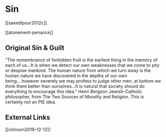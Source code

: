 # Sin
[[saeedipour2012c]]


[[atonement-penance]]




## Original Sin & Guilt
"The remembrance of forbidden fruit is the earliest thing in the memory of each of us...It is when we detect our own weaknesses that we come to pity or despise mankind. The human nature from which we turn away is the human nature we have discovered in the depths of our own being....however severely we may profess to judge other men, at bottom we think them better than ourselves...It is natural that society should do everything to encourage this idea." 
Henri Bergson Jewish-Catholic philosopher, from The Two Sources of Morality and Religion. This is certainly not an PIE idea.

## External Links
[[rolinson2019-12-12]]